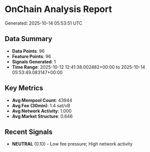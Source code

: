 # OnChain Analysis Report
Generated: 2025-10-14 05:53:51 UTC

## Data Summary
- **Data Points**: 96
- **Feature Points**: 96
- **Signals Generated**: 1
- **Time Range**: 2025-10-12 12:41:38.002482+00:00 to 2025-10-14 05:53:49.083147+00:00

## Key Metrics
- **Avg Mempool Count**: 43944
- **Avg Fee (30min)**: 1.4 sat/vB
- **Avg Network Activity**: 1.000
- **Avg Market Structure**: 0.646

## Recent Signals
- **NEUTRAL** (0.10) - Low fee pressure; High network activity
